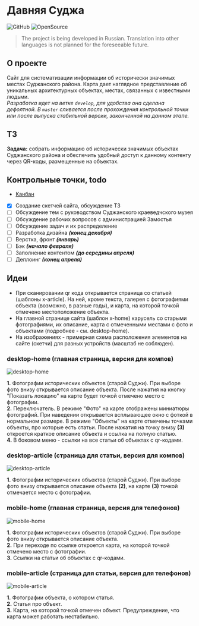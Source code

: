 # Давняя Суджа    
![GitHub](https://img.shields.io/github/license/dan-sazonov/old-sudga) ![OpenSource](https://img.shields.io/badge/Open%20Source-%E2%9D%A4%EF%B8%8F-blue)
> The project is being developed in Russian. Translation into other languages is not planned for the foreseeable future.    
## О проекте
Сайт для систематизации информации об исторически значимых местах Суджанского района. 
Карта дает наглядное представление об уникальных архитектурных объектах, местах, связанных с известными людьми.    
_Разработка идет на ветке ```develop```, для удобства она сделана дефолтной. В ```master``` сливается после прохождения контрольной точки или после выпуска стабильной версии, законченной на данном этапе._
## ТЗ
**Задача:** собрать информацию об исторически значимых объектах Суджанского района и обеспечить удобный доступ к данному 
контенту через QR-коды, размещенные на объектах.    
## Контрольные точки, todo
- [Канбан](https://github.com/dan-sazonov/old-sudga/projects/1)    
  
- [X] Создание скетчей сайта, обсуждение ТЗ
- [ ] Обсуждение тем с руководством Суджанского краеведчского музея 
- [ ] Обсуждение рабочих вопросов с администрацией Замостья
- [ ] Обсуждение задач и их распределение
- [ ] Разработка дизайна _**(конец декабря)**_
- [ ] Верстка, фронт _**(январь)**_
- [ ] Бэк _**(начало февраля)**_
- [ ] Заполнение контентом _**(до середины апреля)**_
- [ ] Деплоинг _**(конец апреля)**_
## Идеи
* При сканировании qr кода  открывается страница со статьей (шаблоны x-article). На ней, кроме текста,
галерея с фотографиями объекта (возможно, в разные годы), и карта, на которой точкой отмечено местоположение объекта.    
* На главной странице сайта (шаблон x-home) карусель со старыми фотографиями, их описание, карта с отмеченными местами 
с фото и объектами (подробнее - см. desktop-home).
* На изображениях - примерная схема расположения элементов на сайте (скетчи) для разных устройств (масштаб не соблюден).    
### desktop-home (главная страница, версия для компов)
![desktop-home](sketches/desktop-home.png)    
    
**1.** Фотографии исторических объектов (старой Суджи). При выборе фото внизу открывается описание объекта.
После нажатия на кнопку "Показать локацию" на карте будет точкой отмечено место с фотографии.    
**2.** Переключатель. В режиме "Фото" на карте отображены миниатюры фотографий.
При наведении открывается всплывающее окно с фоткой в нормальном размере.
В режиме "Объекты" на карте отмечены точками объекты, про которые есть статьи.
После нажатия на точку внизу **(3)** откроется краткое описание объекта и ссылка на полную статью.    
**4.** В боковом меню - ссылки на все статьи об объектах с qr-кодами.    
### desktop-article (страница для статьи, версия для компов)
![desktop-article](sketches/desktop-article.png)    
    
**1.** Фотографии исторических объектов (старой Суджи). При выборе фото внизу открывается описание объекта **(2)**, 
на карте **(3)** точкой отмечается место с фотографии.    
### mobile-home (главная страница, версия для телефонов)
![mobile-home](sketches/mobile-home.png)    
    
**1.** Фотографии исторических объектов (старой Суджи). При выборе фото внизу открывается описание объекта.    
**2.** При переходе по ссылке откроется карта, на которой точкой отмечено место с фотографии.    
**3.** Ссылки на статьи об объектах с qr-кодами.    
### mobile-article (страница для статьи, версия для телефонов)
![mobile-article](sketches/mobile-article.png)    
    
**1.** Фотографии объекта, о котором статья.    
**2.** Статья про объект.    
**3.** Карта, на которой точкой отмечен объект. Предупреждение, что карта может работать нестабильно.    
